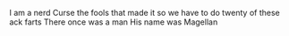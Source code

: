 I am a nerd
Curse the fools that made it so we have to do twenty of these
ack
farts
There once was a man
His name was Magellan